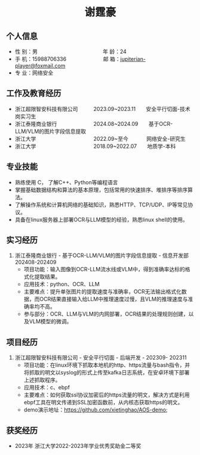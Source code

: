  <center>
     <h1>谢霆豪</h1>
 </center>

## 个人信息 

* 性 别：男&emsp;&emsp;&emsp;&emsp;&emsp;&emsp;&emsp;&emsp;&emsp;&emsp;&emsp;&emsp;&ensp;年 龄：24  
* 手 机：15988706336 &emsp;&emsp;&emsp;&emsp;&emsp;&emsp;&ensp;  邮 箱：jupiterian-player@foxmail.com    
* 专 业：网络安全 &emsp;&emsp;&emsp;&emsp;&emsp;

## 工作及教育经历

* 浙江超限智安科技有限公司&emsp;&emsp;&emsp;2023.09~2023.11&emsp;&emsp;安全平行切面-技术岗实习生    
* 浙江泰隆商业银行&emsp;&emsp;&emsp;&emsp;&emsp;&emsp;&emsp;2024.08~2024.09&emsp;&emsp;基于OCR-LLM/VLM的图片字段信息提取
* 浙江大学&emsp;&emsp;&emsp;&emsp;&emsp;&emsp;&emsp;&emsp;&emsp;&emsp;&emsp;2022.09~至今&ensp;&emsp;&emsp;&emsp;网络安全-研究生         
* 浙江大学&emsp;&emsp;&emsp;&emsp;&emsp;&emsp;&emsp;&emsp;&emsp;&emsp;&emsp;2018.09~2022.07&emsp;&emsp;地质学-本科  

## 专业技能

* 熟练使用 C， 了解C++、Python等编程语言
* 掌握基础数据结构和算法的基本原理，包括常用的快速排序、堆排序等排序算法。
* 了解操作系统和计算机网络的基础知识，熟悉HTTP、TCP/UDP、IP等常见协议。
* 具备在linux服务器上部署OCR与LLM模型的经验，熟悉linux shell的使用。

## 实习经历
1. 浙江泰隆商业银行 - 基于OCR-LLM/VLM的图片字段信息提取 - 信息开发部 202408-202409
    * 项目功能：输入图像到OCR-LLM流水线或VLM中，得到准确率达标的格式化提取结果。
    * 应用技术：python、OCR、LLM
    * 主要难点：提升单张图片的提取速度与准确率，OCR无法输出格式化数据，而OCR结果直接输入给LLM中推理速度过慢，且VLM的推理速度与准确率均不高。
    * 参与部分：OCR、LLM与VLM的内网部署，OCR结果的处理规则创建，以及VLM模型的微调。

## 项目经历

1. 浙江超限智安科技有限公司 - 安全平行切面 - 后端开发 - 202309- 202311 
    * 项目功能：在linux环境下抓取本地机的http、https流量与bash指令，并将抓取的明文以syslog的形式上传至kafka日志系统，在安卓环境下部署上述抓取程序。
    * 应用技术：c、ebpf
    * 主要难点：如何获取ssl协议加密后的https流量的明文，解决方式是利用ebpf工具在明文传递到SSL加密函数前，从内核态获取https的明文。
    * demo演示地址：https://github.com/xietinghao/AOS-demo;


## 获奖经历
* 2023年 浙江大学2022-2023年学业优秀奖助金二等奖






